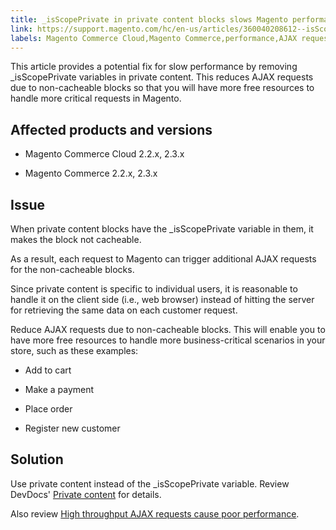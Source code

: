 ```yaml
---
title: _isScopePrivate in private content blocks slows Magento performance
link: https://support.magento.com/hc/en-us/articles/360040208612--isScopePrivate-in-private-content-blocks-slows-Magento-performance
labels: Magento Commerce Cloud,Magento Commerce,performance,AJAX requests,isScopePrivate,best practices,2.3.x,2.2.x
---
```


This article provides a potential fix for slow performance by removing \_isScopePrivate variables in private content. This reduces AJAX requests due to non-cacheable blocks so that you will have more free resources to handle more critical requests in Magento.

## Affected products and versions

* Magento Commerce Cloud 2.2.x, 2.3.x

* Magento Commerce 2.2.x, 2.3.x

## Issue

When private content blocks have the \_isScopePrivate variable in them, it makes the block not cacheable.

As a result, each request to Magento can trigger additional AJAX requests for the non-cacheable blocks.

Since private content is specific to individual users, it is reasonable to handle it on the client side (i.e., web browser) instead of hitting the server for retrieving the same data on each customer request.

Reduce AJAX requests due to non-cacheable blocks. This will enable you to have more free resources to handle more business-critical scenarios in your store, such as these examples:

* Add to cart

* Make a payment

* Place order

* Register new customer

## Solution

Use private content instead of the \_isScopePrivate variable. Review DevDocs' [Private content](https://devdocs.magento.com/guides/v2.3/extension-dev-guide/cache/page-caching/private-content.html) for details.  
   
 Also review [High throughput AJAX requests cause poor performance](https://support.magento.com/hc/en-us/articles/360039286472).

